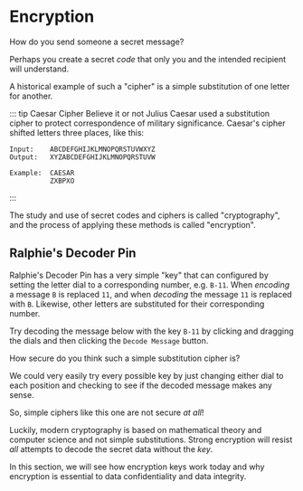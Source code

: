 # Encryption

How do you send someone a secret message?

Perhaps you create a secret _code_ that only you and the intended recipient
will understand.

A historical example of such a "cipher" is a simple substitution of one
letter for another.

::: tip Caesar Cipher
Believe it or not Julius Caesar used a substitution cipher to protect
correspondence of military significance. Caesar's cipher shifted letters
three places, like this:

```
Input:    ABCDEFGHIJKLMNOPQRSTUVWXYZ
Output:   XYZABCDEFGHIJKLMNOPQRSTUVW

Example:  CAESAR
          ZXBPXO
```
:::

The study and use of secret codes and ciphers is called "cryptography", and
the process of applying these methods is called "encryption".

## Ralphie's Decoder Pin

Ralphie's Decoder Pin has a very simple "key" that can configured by setting
the letter dial to a corresponding number, e.g. `B-11`. When _encoding_ a
message `B` is replaced `11`, and when _decoding_ the message `11` is
replaced with `B`. Likewise, other letters are substituted for their
corresponding number.

Try decoding the message below with the key `B-11` by clicking and dragging
the dials and then clicking the `Decode Message` button.

<Encryption-DecoderPin />

How secure do you think such a simple substitution cipher is?

We could very easily try every possible key by just changing either dial to
each position and checking to see if the decoded message makes any sense.

So, simple ciphers like this one are not secure _at all_!

Luckily, modern cryptography is based on mathematical theory and computer
science and not simple substitutions. Strong encryption will resist _all_
attempts to decode the secret data without the _key_.

In this section, we will see how encryption keys work today and why
encryption is essential to data confidentiality and data integrity.
